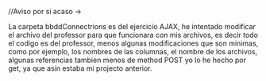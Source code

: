 //Aviso por si acaso ->

La carpeta bbddConnectrions es del ejercicio AJAX, he intentado modificar el archivo del professor
para que funcionara con mis archivos, es decir todo el codigo es del professor, menos algunas modificaciones
que son minimas, como por ejemplo, los nombres de las columnas, el nombre de los archivos, algunas referencias
tambien menos de method POST yo lo he hecho por get, ya que asin estaba mi projecto anterior.